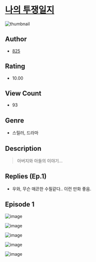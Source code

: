 # [나의 투쟁일지](https://comic.naver.com/challenge/list?titleId=811041)
![thumbnail](https://image-comic.pstatic.net/user_contents_data/challenge_comic/2023/05/25/367169/upload_3688557381943453232_480x623.jpeg)

## Author
- [825](https://comic.naver.com/artistTitle?id=367169)

## Rating
- 10.00

## View Count
- 93

## Genre
- 스릴러, 드라마

## Description
> 아버지와 아들의 이야기...

## Replies (Ep.1)
- 우와, 무슨 매끈한 수필같다.. 이런 만화 좋음.

## Episode 1
![image](https://image-comic.pstatic.net/user_contents_data/challenge_comic/2023/05/25/367169/upload_3617859686187087974.jpeg)

![image](https://image-comic.pstatic.net/user_contents_data/challenge_comic/2023/05/25/367169/upload_4051100234925171809.jpeg)

![image](https://image-comic.pstatic.net/user_contents_data/challenge_comic/2023/05/25/367169/upload_4121697892353784119.jpeg)

![image](https://image-comic.pstatic.net/user_contents_data/challenge_comic/2023/05/25/367169/upload_4122589584119970102.jpeg)

![image](https://image-comic.pstatic.net/user_contents_data/challenge_comic/2023/05/25/367169/upload_7149575679866528867.jpeg)
